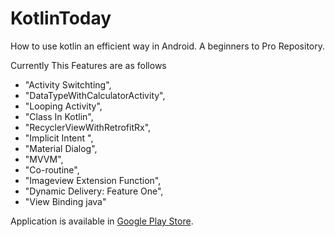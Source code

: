 # KotlinToday
How to use kotlin an efficient way in Android. A beginners to Pro Repository. 

Currently This Features are as follows

-	"Activity Switchting",
-	"DataTypeWithCalculatorActivity",
-	"Looping Activity",
-	"Class In Kotlin",
-	"RecyclerViewWithRetrofitRx",
-	"Implicit Intent ",
-	"Material Dialog",
-	"MVVM",
-	"Co-routine",
-	"Imageview Extension Function",
-	"Dynamic Delivery: Feature One",
-	"View Binding java"

Application is available in [Google Play Store](https://play.google.com/store/apps/details?id=com.shihab.kotlintoday).
